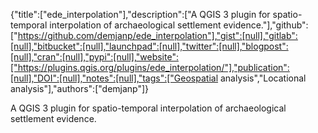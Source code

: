 {"title":["ede_interpolation"],"description":["A QGIS 3 plugin for spatio-temporal interpolation of archaeological settlement evidence."],"github":["https://github.com/demjanp/ede_interpolation"],"gist":[null],"gitlab":[null],"bitbucket":[null],"launchpad":[null],"twitter":[null],"blogpost":[null],"cran":[null],"pypi":[null],"website":["https://plugins.qgis.org/plugins/ede_interpolation/"],"publication":[null],"DOI":[null],"notes":[null],"tags":["Geospatial analysis","Locational analysis"],"authors":["demjanp"]}

A QGIS 3 plugin for spatio-temporal interpolation of archaeological settlement evidence.